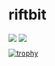 # riftbit

<span>
  <img align="center" src="https://github-readme-stats.vercel.app/api?username=riftbit&count_private=true&show_icons=true&&theme=onedark" />
</span>
<span>
  <img align="center" src="https://github-readme-stats.vercel.app/api/top-langs/?username=riftbit&theme=onedark&layout=compact" />
</span>

[![trophy](https://github-profile-trophy.vercel.app/?username=riftbit&theme=onedark&rank=SECRET,SSS,SS,S,AAA,AA,A)](https://github.com/ryo-ma/github-profile-trophy)
